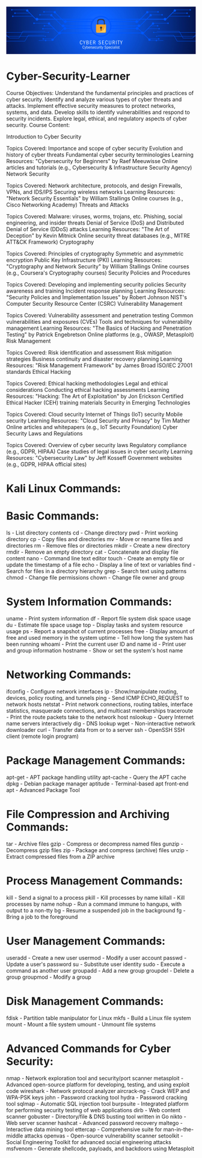 ![logo](https://github.com/MFaisal125/Cyber-Security-Course/blob/main/Cybersecurity%20Specialist.png)
# Cyber-Security-Learner

Course Objectives:
Understand the fundamental principles and practices of cyber security.
Identify and analyze various types of cyber threats and attacks.
Implement effective security measures to protect networks, systems, and data.
Develop skills to identify vulnerabilities and respond to security incidents.
Explore legal, ethical, and regulatory aspects of cyber security.
Course Content:

Introduction to Cyber Security

Topics Covered:
Importance and scope of cyber security
Evolution and history of cyber threats
Fundamental cyber security terminologies
Learning Resources:
"Cybersecurity for Beginners" by Raef Meeuwisse
Online articles and tutorials (e.g., Cybersecurity & Infrastructure Security Agency)
Network Security

Topics Covered:
Network architecture, protocols, and design
Firewalls, VPNs, and IDS/IPS
Securing wireless networks
Learning Resources:
"Network Security Essentials" by William Stallings
Online courses (e.g., Cisco Networking Academy)
Threats and Attacks

Topics Covered:
Malware: viruses, worms, trojans, etc.
Phishing, social engineering, and insider threats
Denial of Service (DoS) and Distributed Denial of Service (DDoS) attacks
Learning Resources:
"The Art of Deception" by Kevin Mitnick
Online security threat databases (e.g., MITRE ATT&CK Framework)
Cryptography

Topics Covered:
Principles of cryptography
Symmetric and asymmetric encryption
Public Key Infrastructure (PKI)
Learning Resources:
"Cryptography and Network Security" by William Stallings
Online courses (e.g., Coursera's Cryptography courses)
Security Policies and Procedures

Topics Covered:
Developing and implementing security policies
Security awareness and training
Incident response planning
Learning Resources:
"Security Policies and Implementation Issues" by Robert Johnson
NIST's Computer Security Resource Center (CSRC)
Vulnerability Management

Topics Covered:
Vulnerability assessment and penetration testing
Common vulnerabilities and exposures (CVEs)
Tools and techniques for vulnerability management
Learning Resources:
"The Basics of Hacking and Penetration Testing" by Patrick Engebretson
Online platforms (e.g., OWASP, Metasploit)
Risk Management

Topics Covered:
Risk identification and assessment
Risk mitigation strategies
Business continuity and disaster recovery planning
Learning Resources:
"Risk Management Framework" by James Broad
ISO/IEC 27001 standards
Ethical Hacking

Topics Covered:
Ethical hacking methodologies
Legal and ethical considerations
Conducting ethical hacking assessments
Learning Resources:
"Hacking: The Art of Exploitation" by Jon Erickson
Certified Ethical Hacker (CEH) training materials
Security in Emerging Technologies

Topics Covered:
Cloud security
Internet of Things (IoT) security
Mobile security
Learning Resources:
"Cloud Security and Privacy" by Tim Mather
Online articles and whitepapers (e.g., IoT Security Foundation)
Cyber Security Laws and Regulations

Topics Covered:
Overview of cyber security laws
Regulatory compliance (e.g., GDPR, HIPAA)
Case studies of legal issues in cyber security
Learning Resources:
"Cybersecurity Law" by Jeff Kosseff
Government websites (e.g., GDPR, HIPAA official sites)

# Kali Linux Commands:

# Basic Commands:
ls - List directory contents
cd - Change directory
pwd - Print working directory
cp - Copy files and directories
mv - Move or rename files and directories
rm - Remove files or directories
mkdir - Create a new directory
rmdir - Remove an empty directory
cat - Concatenate and display file content
nano - Command line text editor
touch - Create an empty file or update the timestamp of a file
echo - Display a line of text or variables
find - Search for files in a directory hierarchy
grep - Search text using patterns
chmod - Change file permissions
chown - Change file owner and group
# System Information Commands:
uname - Print system information
df - Report file system disk space usage
du - Estimate file space usage
top - Display tasks and system resource usage
ps - Report a snapshot of current processes
free - Display amount of free and used memory in the system
uptime - Tell how long the system has been running
whoami - Print the current user ID and name
id - Print user and group information
hostname - Show or set the system's host name
# Networking Commands:
ifconfig - Configure network interfaces
ip - Show/manipulate routing, devices, policy routing, and tunnels
ping - Send ICMP ECHO_REQUEST to network hosts
netstat - Print network connections, routing tables, interface statistics, masquerade connections, and multicast memberships
traceroute - Print the route packets take to the network host
nslookup - Query Internet name servers interactively
dig - DNS lookup
wget - Non-interactive network downloader
curl - Transfer data from or to a server
ssh - OpenSSH SSH client (remote login program)
# Package Management Commands:
apt-get - APT package handling utility
apt-cache - Query the APT cache
dpkg - Debian package manager
aptitude - Terminal-based apt front-end
apt - Advanced Package Tool
# File Compression and Archiving Commands:
tar - Archive files
gzip - Compress or decompress named files
gunzip - Decompress gzip files
zip - Package and compress (archive) files
unzip - Extract compressed files from a ZIP archive
# Process Management Commands:
kill - Send a signal to a process
pkill - Kill processes by name
killall - Kill processes by name
nohup - Run a command immune to hangups, with output to a non-tty
bg - Resume a suspended job in the background
fg - Bring a job to the foreground
# User Management Commands:
useradd - Create a new user
usermod - Modify a user account
passwd - Update a user's password
su - Substitute user identity
sudo - Execute a command as another user
groupadd - Add a new group
groupdel - Delete a group
groupmod - Modify a group
# Disk Management Commands:
fdisk - Partition table manipulator for Linux
mkfs - Build a Linux file system
mount - Mount a file system
umount - Unmount file systems
# Advanced Commands for Cyber Security:
nmap - Network exploration tool and security/port scanner
metasploit - Advanced open-source platform for developing, testing, and using exploit code
wireshark - Network protocol analyzer
aircrack-ng - Crack WEP and WPA-PSK keys
john - Password cracking tool
hydra - Password cracking tool
sqlmap - Automatic SQL injection tool
burpsuite - Integrated platform for performing security testing of web applications
dirb - Web content scanner
gobuster - Directory/file & DNS busting tool written in Go
nikto - Web server scanner
hashcat - Advanced password recovery
maltego - Interactive data mining tool
ettercap - Comprehensive suite for man-in-the-middle attacks
openvas - Open-source vulnerability scanner
setoolkit - Social Engineering Toolkit for advanced social engineering attacks
msfvenom - Generate shellcode, payloads, and backdoors using Metasploit
